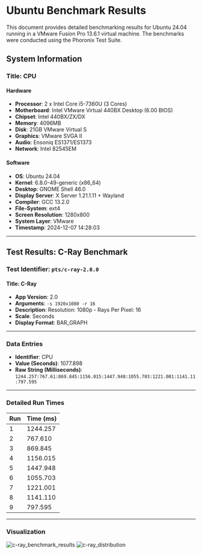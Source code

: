 # Ubuntu Benchmark Results

This document provides detailed benchmarking results for Ubuntu 24.04 running in a VMware Fusion Pro 13.6.1 virtual machine. The benchmarks were conducted using the Phoronix Test Suite.

## System Information

### Title: CPU

#### Hardware
- **Processor**: 2 x Intel Core i5-7360U (3 Cores)
- **Motherboard**: Intel VMware Virtual 440BX Desktop (6.00 BIOS)
- **Chipset**: Intel 440BX/ZX/DX
- **Memory**: 4096MB
- **Disk**: 21GB VMware Virtual S
- **Graphics**: VMware SVGA II
- **Audio**: Ensoniq ES1371/ES1373
- **Network**: Intel 82545EM

#### Software
- **OS**: Ubuntu 24.04
- **Kernel**: 6.8.0-49-generic (x86_64)
- **Desktop**: GNOME Shell 46.0
- **Display Server**: X Server 1.21.1.11 + Wayland
- **Compiler**: GCC 13.2.0
- **File-System**: ext4
- **Screen Resolution**: 1280x800
- **System Layer**: VMware
- **Timestamp**: 2024-12-07 14:28:03

---

## Test Results: C-Ray Benchmark

### Test Identifier: `pts/c-ray-2.0.0`

#### Title: C-Ray
- **App Version**: 2.0
- **Arguments**: `-s 1920x1080 -r 16`
- **Description**: Resolution: 1080p - Rays Per Pixel: 16
- **Scale**: Seconds
- **Display Format**: BAR_GRAPH

---

### Data Entries
- **Identifier**: CPU
- **Value (Seconds)**: 1077.898
- **Raw String (Milliseconds)**: `1244.257:767.61:869.845:1156.015:1447.948:1055.703:1221.001:1141.11:797.595`

---

### Detailed Run Times

| Run | Time (ms) |
|-----|-----------|
| 1   | 1244.257  |
| 2   | 767.610   |
| 3   | 869.845   |
| 4   | 1156.015  |
| 5   | 1447.948  |
| 6   | 1055.703  |
| 7   | 1221.001  |
| 8   | 1141.110  |
| 9   | 797.595   |

---

### Visualization
![c-ray_benchmark_results](https://github.com/user-attachments/assets/ce014451-a311-4c19-b59f-d83a3143d902)
![c-ray_distribution](https://github.com/user-attachments/assets/172ddc50-1d27-45e1-ae76-b04f6ac4491f)
